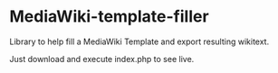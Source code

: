 MediaWiki-template-filler
=========================

Library to help fill a MediaWiki Template and export resulting wikitext.


Just download and execute index.php to see live.